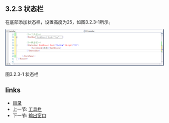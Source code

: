 ## 3.2.3 状态栏

在底部添加状态栏，设置高度为25，如图3.2.3-1所示。

![](images/3.2.3-1.png)

图3.2.3-1 状态栏

## links
   * [目录](<preface.md>)
   * 上一节: [工具栏](<03.2.2.md>)
   * 下一节: [输出窗口](<03.2.4.md>)